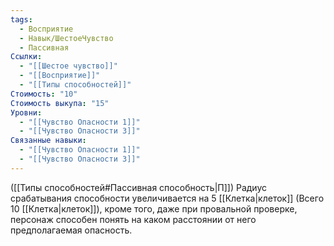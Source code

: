 ```yaml
---
tags:
  - Восприятие
  - Навык/ШестоеЧувство
  - Пассивная
Ссылки:
  - "[[Шестое чувство]]"
  - "[[Восприятие]]"
  - "[[Типы способностей]]"
Стоимость: "10"
Стоимость выкупа: "15"
Уровни:
  - "[[Чувство Опасности 1]]"
  - "[[Чувство Опасности 3]]"
Связанные навыки:
  - "[[Чувство Опасности 1]]"
  - "[[Чувство Опасности 3]]"
---
```

([[Типы способностей#Пассивная способность|П]]) Радиус срабатывания способности увеличивается на 5 [[Клетка|клеток]] (Всего 10 [[Клетка|клеток]]), кроме того, даже при провальной проверке, персонаж способен понять на каком расстоянии от него предполагаемая опасность. 